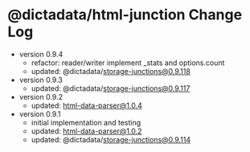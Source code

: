 # @dictadata/html-junction Change Log

- version 0.9.4
  - refactor: reader/writer implement _stats and options.count
  - updated: @dictadata/storage-junctions@0.9.118
- version 0.9.3
  - updated: @dictadata/storage-junctions@0.9.117
- version 0.9.2
  - updated: html-data-parser@1.0.4
- version 0.9.1
  - initial implementation and testing
  - updated: html-data-parser@1.0.2
  - updated: @dictadata/storage-junctions@0.9.114
